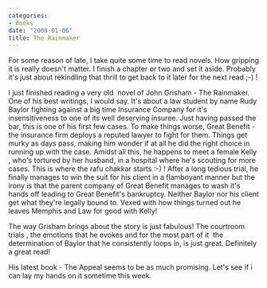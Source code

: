 ```yaml
---
categories:
- Books
date: "2008-01-06"
title: The Rainmaker
---
```


For some reason of late, I take quite some time to read novels. How gripping it is really doesn't matter. I finish a chapter or two and set it aside. Probably it's just about rekindling that thrill to get back to it later for the next read ;-) !

I just finished reading a very old  novel of John Grisham - The Rainmaker. One of his best writings, I would say. It's about a law student by name Rudy Baylor fighting against a big time Insurance Company for it's insensitiveness to one of its well deserving insuree. Just having passed the bar, this is one of his first few cases. To make things worse, Great Benefit - the insurance firm deploys a reputed lawyer to fight for them. Things get murky as days pass, making him wonder if at all he did the right choice in running up with the case. Amidst all this, he happens to meet a female Kelly , who's tortured by her husband, in a hospital where he's scouting for more cases. This is where the rafu chakkar starts :-) ! After a long tedious trial, he finally manages to win the suit for his client in a flamboyant manner but the irony is that the parent company of Great Benefit manages to wash it's hands off leading to Great Benefit's bankruptcy. Neither Baylor nor his client get what they're legally bound to. Vexed with how things turned out he leaves Memphis and Law for good with Kelly!

The way Grisham brings about the story is just fabulous! The courtroom trials , the emotions that he evokes and for the most part of it  the determination of Baylor that he consistently loops in, is just great. Definitely a great read!

His latest book - The Appeal seems to be as much promising. Let's see if i can lay my hands on it sometime this week.
